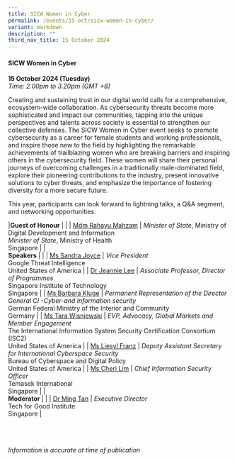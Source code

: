 ```yaml
---
title: SICW Women in Cyber
permalink: /events/15-oct/sicw-women-in-cyber/
variant: markdown
description: ""
third_nav_title: 15 October 2024
---
```

#### **SICW Women in Cyber**

**15 October 2024 (Tuesday)**  
*Time: 2.00pm to 3.20pm (GMT +8)*

Creating and sustaining trust in our digital world calls for a comprehensive, ecosystem-wide collaboration. As cybersecurity threats become more sophisticated and impact our communities, tapping into the unique perspectives and talents across society is essential to strengthen our collective defenses. The SICW Women in Cyber event seeks to promote cybersecurity as a career for female students and working professionals, and inspire those new to the field by highlighting the remarkable achievements of trailblazing women who are breaking barriers and inspiring others in the cybersecurity field. These women will share their personal journeys of overcoming challenges in a traditionally male-dominated field, explore their pioneering contributions to the industry, present innovative solutions to cyber threats, and emphasize the importance of fostering diversity for a more secure future.

This year, participants can look forward to lightning talks, a Q&amp;A segment, and networking opportunities.

|**Guest of Honour**          |                                                              |
| [Mdm Rahayu Mahzam](/speakers/mdm-rahayu-mahzam/)  | *Minister of State*, Ministry of Digital Development and Information <br>*Minister of State*, Ministry of Health<br>Singapore      |
|<br>**Speakers**          |                                                              |
| [Ms Sandra Joyce](/speakers/ms-sandra-joyce/)  | *Vice President* <br>Google Threat Intelligence<br>United States of America      |
| [Dr Jeannie Lee](/speakers/dr-jeannie-lee/)  | *Associate Professor, Director of Programmes* <br>Singapore Institute of Technology<br>Singapore      |
| [Ms Barbara Kluge](/speakers/ms-barbara-kluge/)  | *Permanent Representation of the Director General CI -Cyber-and Information security* <br>German Federal Ministry of the Interior and Community<br>Germany      |
| [Ms Tara Wisniewski](/speakers/ms-tara-wisniewski/)  | *EVP, Advocacy, Global Markets and Member Engagement* <br>The International Information System Security Certification Consortium (ISC2) <br>United States of America      |
| [Ms Liesyl Franz](/speakers/ms-liesyl-franz/)  | *Deputy Assistant Secretary for International Cyberspace Security* <br>Bureau of Cyberspace and Digital Policy<br>United States of America      |
| [Ms Cheri Lim](/speakers/ms-cheri-lim/)  | *Chief Information Security Officer* <br>Temasek International<br>Singapore      |
|<br>**Moderator**          |                                                              |
| [Dr Ming Tan](/speakers/dr-ming-tan/)  | *Executive Director* <br>Tech for Good Institute<br>Singapore      |

<br><br><br>
*Information is accurate at time of publication*